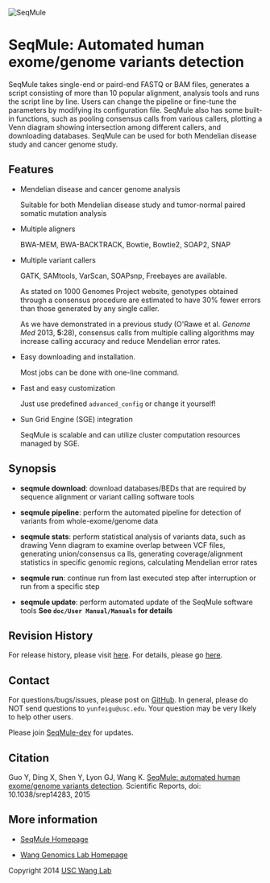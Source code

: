 ![SeqMule](/img/seqmule.png)
# SeqMule: Automated human exome/genome variants detection

SeqMule takes single-end or paird-end FASTQ or BAM files, generates a script consisting of more than 10 popular alignment, analysis tools and runs the script line by line. Users can change the pipeline or fine-tune the parameters by modifying its configuration file. SeqMule also has some built-in functions, such as pooling consensus calls from various callers, plotting a Venn diagram showing intersection among different callers, and downloading databases. SeqMule can be used for both Mendelian disease study and cancer genome study.

## Features

* Mendelian disease and cancer genome analysis
  
   Suitable for both Mendelian disease study and tumor-normal paired somatic mutation analysis

* Multiple aligners

   BWA-MEM, BWA-BACKTRACK, Bowtie, Bowtie2, SOAP2, SNAP

* Multiple variant callers

   GATK, SAMtools, VarScan, SOAPsnp, Freebayes are available.

   As stated on 1000 Genomes Project website, genotypes obtained through a consensus procedure are estimated to have 30% fewer errors than those generated by any single caller. 

   As we have demonstrated in a previous study (O'Rawe et al. *Genome Med* 2013, **5**:28), consensus calls from multiple calling algorithms may increase calling accuracy and reduce Mendelian error rates.

* Easy downloading and installation.

   Most jobs can be done with one-line command.

* Fast and easy customization

   Just use predefined `advanced_config` or change it yourself!

* Sun Grid Engine (SGE) integration

   SeqMule is scalable and can utilize cluster computation resources managed by SGE.


## Synopsis

* **seqmule download**: download databases/BEDs that are required by sequence alignment or variant calling software tools

* **seqmule pipeline**: perform the automated pipeline for detection of variants from whole-exome/genome data

* **seqmule stats**: perform statistical analysis of variants data, such as drawing Venn diagram to examine overlap between VCF files, generating union/consensus ca
lls, generating coverage/alignment statistics in specific genomic regions, calculating Mendelian error rates

* **seqmule run**: continue run from last executed step after interruption or run from a specific step

* **seqmule update**: perform automated update of the SeqMule software tools
**See `doc/User Manual/Manuals` for details**


## Revision History

For release history, please visit [here](https://github.com/WGLab/SeqMule/releases). For details, please go [here](https://github.com/WangGenomicsLab/SeqMule/commits/master).

## Contact

For questions/bugs/issues, please post on [GitHub](https://github.com/WGLab/SeqMule/issues). In general, please do NOT send questions to `yunfeigu@usc.edu`. Your question may be very likely to help other users.

Please join [SeqMule-dev](https://groups.google.com/forum/#!forum/seqmule-dev) for updates.

## Citation

Guo Y, Ding X, Shen Y, Lyon GJ, Wang K. [SeqMule: automated human exome/genome variants detection](http://www.nature.com/articles/srep14283). Scientific Reports, doi: 10.1038/srep14283, 2015

## More information

* [SeqMule Homepage](http://seqmule.openbioinformatics.org)

* [Wang Genomics Lab Homepage](http://genomics.usc.edu)



Copyright 2014 [USC Wang Lab](http://genomics.usc.edu)
